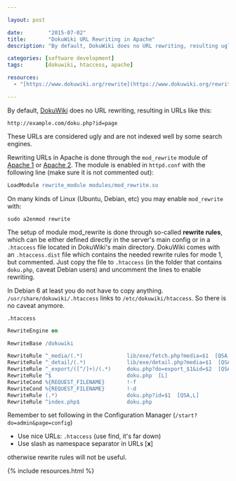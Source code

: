 ```yaml
---

layout: post

date:        "2015-07-02"
title:       "DokuWiki URL Rewriting in Apache"
description: "By default, DokuWiki does no URL rewriting, resulting ugly URLs (http://server.com/doku.php?id=page) and not indexed well."

categories: [software development]
tags:       [dokuwiki, htaccess, apache]

resources:
  - "[https://www.dokuwiki.org/rewrite](https://www.dokuwiki.org/rewrite)"

---
```



By default, [DokuWiki] does no URL rewriting, resulting in URLs like this:

```
http://example.com/doku.php?id=page
```

These URLs are considered ugly and are not indexed well by some search engines.

Rewriting URLs in Apache is done through the `mod_rewrite` module of [Apache 1] or [Apache 2].
The module is enabled in `httpd.conf` with the following line (make sure it is not commented out):

```apache
LoadModule rewrite_module modules/mod_rewrite.so
```

On many kinds of Linux (Ubuntu, Debian, etc) you may enable `mod_rewrite` with:

```
sudo a2enmod rewrite
```

The setup of module mod_rewrite is done through so-called **rewrite rules**, which can be either defined directly in the server's main config or in a `.htaccess` file located in DokuWiki's main directory.
DokuWiki comes with an `.htaccess.dist` file which contains the needed rewrite rules for mode 1, but commented.
Just copy the file to `.htaccess` (in the folder that contains `doku.php`, caveat Debian users) and uncomment the lines to enable rewriting.

In Debian 6 at least you do not have to copy anything. `/usr/share/dokuwiki/.htaccess` links to `/etc/dokuwiki/htaccess`. So there is no caveat anymore.

`.htaccess`

```apache
RewriteEngine on

RewriteBase /dokuwiki

RewriteRule ^_media/(.*)              lib/exe/fetch.php?media=$1  [QSA,L]
RewriteRule ^_detail/(.*)             lib/exe/detail.php?media=$1  [QSA,L]
RewriteRule ^_export/([^/]+)/(.*)     doku.php?do=export_$1&id=$2  [QSA,L]
RewriteRule ^$                        doku.php  [L]
RewriteCond %{REQUEST_FILENAME}       !-f
RewriteCond %{REQUEST_FILENAME}       !-d
RewriteRule (.*)                      doku.php?id=$1  [QSA,L]
RewriteRule ^index.php$               doku.php
```

Remember to set following in the Configuration Manager (`/start?do=admin&page=config`)

- Use nice URLs: `.htaccess` (use find, it's far down)
- Use slash as namespace separator in URLs [**x**]

otherwise rewrite rules will not be useful.


[DokuWiki]: https://www.dokuwiki.org
[Apache 1]: http://httpd.apache.org/docs/1.3/mod/mod_rewrite.html
[Apache 2]: http://httpd.apache.org/docs/2.0/mod/mod_rewrite.html


{% include resources.html %}